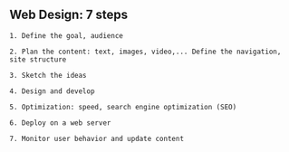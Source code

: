 ## Web Design: 7 steps

    1. Define the goal, audience

    2. Plan the content: text, images, video,... Define the navigation, site structure

    3. Sketch the ideas

    4. Design and develop

    5. Optimization: speed, search engine optimization (SEO)

    6. Deploy on a web server

    7. Monitor user behavior and update content